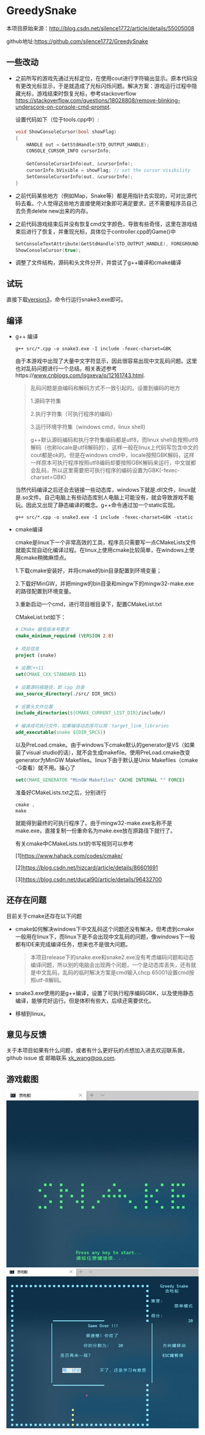 # GreedySnake
本项目原始来源：http://blog.csdn.net/silence1772/article/details/55005008

github地址:https://github.com/silence1772/GreedySnake

## 一些改动

- 之前所写的游戏先通过光标定位，在使用cout进行字符输出显示。原本代码没有更改光标显示，于是就造成了光标闪烁问题。解决方案：游戏运行过程中隐藏光标，游戏结束时恢复光标，参考stackoverflow https://stackoverflow.com/questions/18028808/remove-blinking-underscore-on-console-cmd-prompt. 

  设置代码如下（位于tools.cpp中）:

  ```c++
  void ShowConsoleCursor(bool showFlag)
  {
      HANDLE out = GetStdHandle(STD_OUTPUT_HANDLE);
      CONSOLE_CURSOR_INFO cursorInfo;
  
      GetConsoleCursorInfo(out, &cursorInfo);
      cursorInfo.bVisible = showFlag; // set the cursor visibility
      SetConsoleCursorInfo(out, &cursorInfo);
  }
  ```

- 之前代码某些地方（例如Map，Snake等）都是用指针去实现的，可对比源代码去看。个人觉得这些地方直接使用对象即可满足要求，还不需要程序员自己去负责delete new出来的内存。

- 之前代码游戏结束后并没有恢复cmd文字颜色，导致有些奇怪，这里在游戏结束后进行了恢复，并重现光标，具体位于controller.cpp的Game()中

  ```c++
  SetConsoleTextAttribute(GetStdHandle(STD_OUTPUT_HANDLE), FOREGROUND_RED | FOREGROUND_GREEN | FOREGROUND_BLUE);
  ShowConsoleCursor(true);
  ```
  
- 调整了文件结构，源码和头文件分开，并尝试了g++编译和cmake编译


## 试玩

直接下载[version3](./release/snake3.exe)，命令行运行snake3.exe即可。

## 编译

- g++ 编译

  ```shell
  g++ src/*.cpp -o snake3.exe -I include -fexec-charset=GBK
  ```

  由于本游戏中出现了大量中文字符显示，因此很容易出现中文乱码问题。这里也对乱码问题进行一个总结。相关表述参考https://www.cnblogs.com/lsgxeva/p/12161743.html.

  > 乱码问题是由编码和解码方式不一致引起的。设置到编码的地方
  >
  > 1.源码字符集
  >
  > 2.执行字符集（可执行程序的编码）
  >
  > 3.运行环境字符集（windows cmd，linux shell)
  >
  > g++默认源码编码和执行字符集编码都是utf8，而linux shell会按照utf8解码（也称locale是utf8解码的），这样一般在linux上代码写包含中文的cout都是ok的。但是在windows cmd中，locale按照GBK解码，这样一样原本可执行程序按照utf8编码却要按照GBK解码来运行，中文就都会乱码，所以这里需要把可执行程序的编码设置为GBK(-fexec-charset=GBK)

  当然代码编译之后还会去链接一些动态库，windows下就是.dll文件，linux就是.so文件。自己电脑上有些动态库别人电脑上可能没有，就会导致游戏不能玩。因此又出现了静态编译的概念。g++命令通过加一个static实现。

  ```shell
  g++ src/*.cpp -o snake3.exe -I include -fexec-charset=GBK -static
  ```

- cmake编译

  cmake是linux下一个非常高效的工具，程序员只需要写一点CMakeLists文件就能实现自动化编译过程。在linux上使用cmake比较简单，在windows上使用cmake稍微麻烦点。

  1.下载cmake安装好，并将cmake的bin目录配置到环境变量；

  2.下载好MinGW，并把mingw的bin目录和mingw下的mingw32-make.exe的路径配置到环境变量。

  3.重新启动一个cmd，进行项目根目录下，配置CMakeList.txt

  CMakeList.txt如下：

  ```cmake
  # CMake 最低版本号要求
  cmake_minimum_required (VERSION 2.8)
  
  # 项目信息
  project (snake)
  
  # 设置C++11
  set(CMAKE_CXX_STANDARD 11)
  
  # 设置源码根路径，即 cpp 目录
  aux_source_directory(./src/ DIR_SRCS)
  
  # 设置头文件位置
  include_directories(${CMAKE_CURRENT_LIST_DIR}/include/)
  
  # 编译成可执行文件，如果编译动态库可以用：target_link_libraries
  add_executable(snake ${DIR_SRCS})
  ```

  以及PreLoad.cmake。由于windows下cmake默认的generator是VS（如果装了visual studio的话），就不会生成makefile。使用PreLoad.cmake改变generator为MinGW Makefiles。linux下由于默认是Unix Makefiles（cmake -G查看）就不用。操心了

  ```cmake
  set(CMAKE_GENERATOR "MinGW Makefiles" CACHE INTERNAL "" FORCE)
  ```

  准备好CMakeLists.txt之后，分别进行

  ```shell
  cmake .
  make
  ```

  就能得到最终的可执行程序了。由于mingw32-make.exe名称不是make.exe，直接复制一份重命名为make.exe放在原路径下就行了。

  

  有关cmake中CMakeLists.txt的书写规则可以参考

  [1]https://www.hahack.com/codes/cmake/

  [2]https://blog.csdn.net/hizcard/article/details/86601691

  [3]https://blog.csdn.net/ducal90/article/details/96432700

## 还存在问题

目前关于cmake还存在以下问题

- cmake如何解决windows下中文乱码这个问题还没有解决，但考虑到cmake一般用在linux下，而linux下是不会出现中文乱码的问题，像windows下一般都有IDE来完成编译任务，想来也不是很大问题。

  > 本项目release下的snake.exe和snake2.exe没有考虑编码问题和动态编译问题，所以别的电脑会出现两个问题，一个是动态库丢失，还有就是中文乱码，乱码的临时解决方案是cmd输入chcp 65001设置cmd按照utf-8解码。

- snake3.exe使用的是g++编译，设置了可执行程序编码GBK，以及使用静态编译，能够完好运行。但是体积有些大，后续还需要优化。

- 移植到linux。

## 意见与反馈

关于本项目如果有什么问题，或者有什么更好玩的点想加入进去欢迎联系我，github issue 或 邮箱联系 xk_wang@qq.com.

## 游戏截图

![](./images/start.jpg)
<img src="./images/gameover.jpg"  />